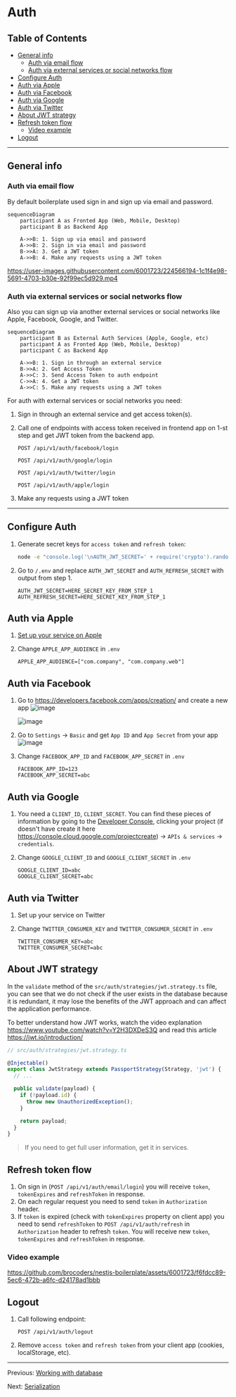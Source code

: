 # Auth

## Table of Contents <!-- omit in toc -->

- [General info](#general-info)
    - [Auth via email flow](#auth-via-email-flow)
    - [Auth via external services or social networks flow](#auth-via-external-services-or-social-networks-flow)
- [Configure Auth](#configure-auth)
- [Auth via Apple](#auth-via-apple)
- [Auth via Facebook](#auth-via-facebook)
- [Auth via Google](#auth-via-google)
- [Auth via Twitter](#auth-via-twitter)
- [About JWT strategy](#about-jwt-strategy)
- [Refresh token flow](#refresh-token-flow)
    - [Video example](#video-example)
- [Logout](#logout)

---

## General info

### Auth via email flow

By default boilerplate used sign in and sign up via email and password.

```mermaid
sequenceDiagram
    participant A as Fronted App (Web, Mobile, Desktop)
    participant B as Backend App

    A->>B: 1. Sign up via email and password
    A->>B: 2. Sign in via email and password
    B->>A: 3. Get a JWT token
    A->>B: 4. Make any requests using a JWT token
```

<https://user-images.githubusercontent.com/6001723/224566194-1c1f4e98-5691-4703-b30e-92f99ec5d929.mp4>

### Auth via external services or social networks flow

Also you can sign up via another external services or social networks like Apple, Facebook, Google, and Twitter.

```mermaid
sequenceDiagram
    participant B as External Auth Services (Apple, Google, etc)
    participant A as Fronted App (Web, Mobile, Desktop)
    participant C as Backend App

    A->>B: 1. Sign in through an external service
    B->>A: 2. Get Access Token
    A->>C: 3. Send Access Token to auth endpoint
    C->>A: 4. Get a JWT token
    A->>C: 5. Make any requests using a JWT token
```

For auth with external services or social networks you need:

1. Sign in through an external service and get access token(s).
1. Call one of endpoints with access token received in frontend app on 1-st step and get JWT token from the backend app.

   ```text
   POST /api/v1/auth/facebook/login

   POST /api/v1/auth/google/login

   POST /api/v1/auth/twitter/login

   POST /api/v1/auth/apple/login
   ```

1. Make any requests using a JWT token

---

## Configure Auth

1. Generate secret keys for `access token` and `refresh token`:

   ```bash
   node -e "console.log('\nAUTH_JWT_SECRET=' + require('crypto').randomBytes(256).toString('base64') + '\n\nAUTH_REFRESH_SECRET=' + require('crypto').randomBytes(256).toString('base64') + '\n\nAUTH_FORGOT_SECRET=' + require('crypto').randomBytes(256).toString('base64') + '\n\nAUTH_CONFIRM_EMAIL_SECRET=' + require('crypto').randomBytes(256).toString('base64'));"
   ```

1. Go to `/.env` and replace `AUTH_JWT_SECRET` and `AUTH_REFRESH_SECRET` with output from step 1.

   ```text
   AUTH_JWT_SECRET=HERE_SECRET_KEY_FROM_STEP_1
   AUTH_REFRESH_SECRET=HERE_SECRET_KEY_FROM_STEP_1
   ```

## Auth via Apple

1. [Set up your service on Apple](https://www.npmjs.com/package/apple-signin-auth)
1. Change `APPLE_APP_AUDIENCE` in `.env`

   ```text
   APPLE_APP_AUDIENCE=["com.company", "com.company.web"]
   ```

## Auth via Facebook

1. Go to https://developers.facebook.com/apps/creation/ and create a new app
   <img alt="image" src="https://github.com/brocoders/nestjs-boilerplate/assets/6001723/05721db2-9d26-466a-ad7a-072680d0d49b">

   <img alt="image" src="https://github.com/brocoders/nestjs-boilerplate/assets/6001723/9f4aae18-61da-4abc-9304-821a0995a306">
2. Go to `Settings` -> `Basic` and get `App ID` and `App Secret` from your app
   <img alt="image" src="https://github.com/brocoders/nestjs-boilerplate/assets/6001723/b0fc7d50-4bc6-45d0-8b20-fda0b6c01ac2">
3. Change `FACEBOOK_APP_ID` and `FACEBOOK_APP_SECRET` in `.env`

   ```text
   FACEBOOK_APP_ID=123
   FACEBOOK_APP_SECRET=abc
   ```

## Auth via Google

1. You need a `CLIENT_ID`, `CLIENT_SECRET`. You can find these pieces of information by going to
   the [Developer Console](https://console.cloud.google.com/), clicking your project (if doesn't have create it
   here https://console.cloud.google.com/projectcreate) -> `APIs & services` -> `credentials`.
1. Change `GOOGLE_CLIENT_ID` and `GOOGLE_CLIENT_SECRET` in `.env`

   ```text
   GOOGLE_CLIENT_ID=abc
   GOOGLE_CLIENT_SECRET=abc
   ```

## Auth via Twitter

1. Set up your service on Twitter
1. Change `TWITTER_CONSUMER_KEY` and `TWITTER_CONSUMER_SECRET` in `.env`

   ```text
   TWITTER_CONSUMER_KEY=abc
   TWITTER_CONSUMER_SECRET=abc
   ```

## About JWT strategy

In the `validate` method of the `src/auth/strategies/jwt.strategy.ts` file, you can see that we do not check if the user
exists in the database because it is redundant, it may lose the benefits of the JWT approach and can affect the
application performance.

To better understand how JWT works, watch the video explanation https://www.youtube.com/watch?v=Y2H3DXDeS3Q and read
this article https://jwt.io/introduction/

```typescript
// src/auth/strategies/jwt.strategy.ts

@Injectable()
export class JwtStrategy extends PassportStrategy(Strategy, 'jwt') {
  // ...

  public validate(payload) {
    if (!payload.id) {
      throw new UnauthorizedException();
    }

    return payload;
  }
}
```

> If you need to get full user information, get it in services.

## Refresh token flow

1. On sign in (`POST /api/v1/auth/email/login`) you will receive `token`, `tokenExpires` and `refreshToken` in response.
1. On each regular request you need to send `token` in `Authorization` header.
1. If `token` is expired (check with `tokenExpires` property on client app) you need to send `refreshToken` to
   `POST /api/v1/auth/refresh` in `Authorization` header to refresh `token`. You will receive new `token`,
   `tokenExpires` and `refreshToken` in response.

### Video example

https://github.com/brocoders/nestjs-boilerplate/assets/6001723/f6fdcc89-5ec6-472b-a6fc-d24178ad1bbb

## Logout

1. Call following endpoint:

   ```text
   POST /api/v1/auth/logout
   ```

2. Remove `access token` and `refresh token` from your client app (cookies, localStorage, etc).

---

Previous: [Working with database](database.md)

Next: [Serialization](serialization.md)
